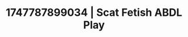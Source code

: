 ---
categories:
- Nerdy seduction
- Gangbang fantasy
- Mormon wife
- Authentic sex
- 3D animation
image: /assets/images/1747787899034.jpg
layout: post
seo:
  description: Featured content with high-quality ABDL Play, Scat Fetish. HD images
    available.
  keywords: ABDL Play, Scat Fetish
  og_image: /assets/images/1747787899034.jpg
  schema_type: VisualArtwork
tags:
- ABDL Play
- '#1747787899034'
- Scat Fetish
title: 1747787899034 | Scat Fetish ABDL Play
---